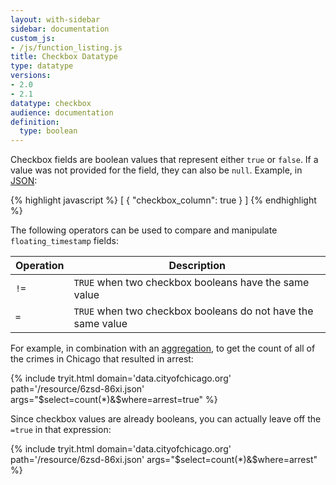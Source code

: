 ```yaml
---
layout: with-sidebar
sidebar: documentation
custom_js:
- /js/function_listing.js 
title: Checkbox Datatype
type: datatype
versions:
- 2.0
- 2.1
datatype: checkbox
audience: documentation
definition:
  type: boolean
---
```


Checkbox fields are boolean values that represent either `true` or `false`. If a value was not provided for the field, they can also be `null`. Example, in [JSON](/docs/formats/json.html):

{% highlight javascript %}
[ {
  "checkbox_column": true
} ]
{% endhighlight %}

The following operators can be used to compare and manipulate `floating_timestamp` fields: 

| Operation | Description                                                                       |
| ---       | ---                                                                               |
| `!=`      | `TRUE` when two checkbox booleans have the same value|
| `=`       | `TRUE` when two checkbox booleans do not have the same value|

For example, in combination with an [aggregation](/docs/queries/), to get the count of all of the crimes in Chicago that resulted in arrest:

{% include tryit.html domain='data.cityofchicago.org' path='/resource/6zsd-86xi.json' args="$select=count(*)&$where=arrest=true" %}

Since checkbox values are already booleans, you can actually leave off the `=true` in that expression:

{% include tryit.html domain='data.cityofchicago.org' path='/resource/6zsd-86xi.json' args="$select=count(*)&$where=arrest" %}
